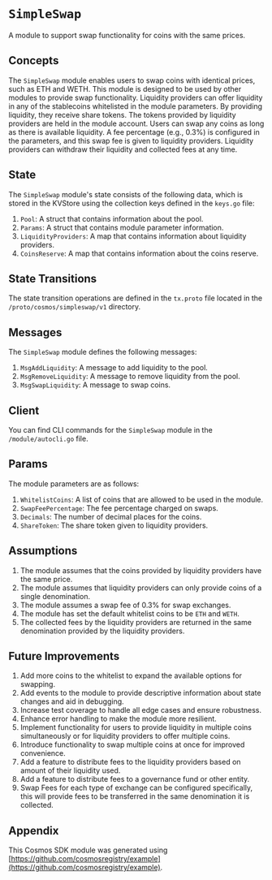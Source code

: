 # `SimpleSwap`

A module to support swap functionality for coins with the same prices.

## Concepts

The `SimpleSwap` module enables users to swap coins with identical prices, such as ETH and WETH. This module is designed to be used by other modules to provide swap functionality. Liquidity providers can offer liquidity in any of the stablecoins whitelisted in the module parameters. By providing liquidity, they receive share tokens. The tokens provided by liquidity providers are held in the module account. Users can swap any coins as long as there is available liquidity. A fee percentage (e.g., 0.3%) is configured in the parameters, and this swap fee is given to liquidity providers. Liquidity providers can withdraw their liquidity and collected fees at any time.

## State

The `SimpleSwap` module's state consists of the following data, which is stored in the KVStore using the collection keys defined in the `keys.go` file:

1. `Pool`: A struct that contains information about the pool.
2. `Params`: A struct that contains module parameter information.
3. `LiquidityProviders`: A map that contains information about liquidity providers.
4. `CoinsReserve`: A map that contains information about the coins reserve.

## State Transitions

The state transition operations are defined in the `tx.proto` file located in the `/proto/cosmos/simpleswap/v1` directory.

## Messages

The `SimpleSwap` module defines the following messages:

1. `MsgAddLiquidity`: A message to add liquidity to the pool.
2. `MsgRemoveLiquidity`: A message to remove liquidity from the pool.
3. `MsgSwapLiquidity`: A message to swap coins.

## Client

You can find CLI commands for the `SimpleSwap` module in the `/module/autocli.go` file.

## Params

The module parameters are as follows:

1. `WhitelistCoins`: A list of coins that are allowed to be used in the module.
2. `SwapFeePercentage`: The fee percentage charged on swaps.
3. `Decimals`: The number of decimal places for the coins.
4. `ShareToken`: The share token given to liquidity providers.

## Assumptions

1. The module assumes that the coins provided by liquidity providers have the same price.
2. The module assumes that liquidity providers can only provide coins of a single denomination.
3. The module assumes a swap fee of 0.3% for swap exchanges.
4. The module has set the default whitelist coins to be `ETH` and `WETH`.
5. The collected fees by the liquidity providers are returned in the same denomination provided by the liquidity providers.

## Future Improvements

1. Add more coins to the whitelist to expand the available options for swapping.
2. Add events to the module to provide descriptive information about state changes and aid in debugging.
3. Increase test coverage to handle all edge cases and ensure robustness.
4. Enhance error handling to make the module more resilient.
5. Implement functionality for users to provide liquidity in multiple coins simultaneously or for liquidity providers to offer multiple coins.
6. Introduce functionality to swap multiple coins at once for improved convenience.
7. Add a feature to distribute fees to the liquidity providers based on amount of their liquidity used.
8. Add a feature to distribute fees to a governance fund or other entity.
9. Swap Fees for each type of exchange can be configured specifically, this will provide fees to be transferred in the same denomination it is collected.

## Appendix

This Cosmos SDK module was generated using [https://github.com/cosmosregistry/example](https://github.com/cosmosregistry/example).